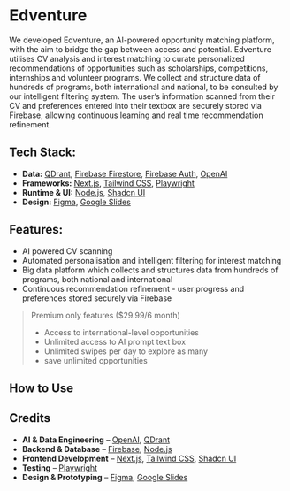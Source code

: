 # Edventure

We developed Edventure, an AI-powered opportunity matching platform, with the aim to bridge the gap between access and potential. Edventure utilises CV analysis and interest matching to curate personalized recommendations of opportunities such as scholarships, competitions, internships and volunteer programs. We collect and structure data of hundreds of programs, both international and national, to be consulted by our intelligent filtering system. The user’s information scanned from their CV and preferences entered into their textbox are securely stored via Firebase, allowing continuous learning and real time recommendation refinement.

## Tech Stack:
- **Data:** [QDrant](https://qdrant.tech/), [Firebase Firestore](https://firebase.google.com), [Firebase Auth](https://firebase.google.com), [OpenAI](https://openai.com)  
- **Frameworks:** [Next.js](https://nextjs.org/), [Tailwind CSS](https://tailwindcss.com), [Playwright](https://playwright.dev)  
- **Runtime & UI:** [Node.js](https://nodejs.org/en), [Shadcn UI](https://ui.shadcn.com)  
- **Design:** [Figma](https://www.figma.com), [Google Slides](https://slides.google.com) 

## Features:
- AI powered CV scanning 
- Automated personalisation and intelligent filtering for interest matching
- Big data platform which collects and structures data from hundreds of programs, both national and international 
- Continuous recommendation refinement - user progress and preferences stored securely via Firebase 
> Premium only features ($29.99/6 month)
> - Access to international-level opportunities
> - Unlimited access to AI prompt text box
> - Unlimited swipes per day to explore as many
> - save unlimited opportunities

## How to Use

## Credits

- **AI & Data Engineering** – [OpenAI](https://openai.com), [QDrant](https://qdrant.tech)  
- **Backend & Database** – [Firebase](https://firebase.google.com), [Node.js](https://nodejs.org/en)  
- **Frontend Development** – [Next.js](https://nextjs.org/), [Tailwind CSS](https://tailwindcss.com), [Shadcn UI](https://ui.shadcn.com)  
- **Testing** – [Playwright](https://playwright.dev)  
- **Design & Prototyping** – [Figma](https://www.figma.com), [Google Slides](https://slides.google.com)

